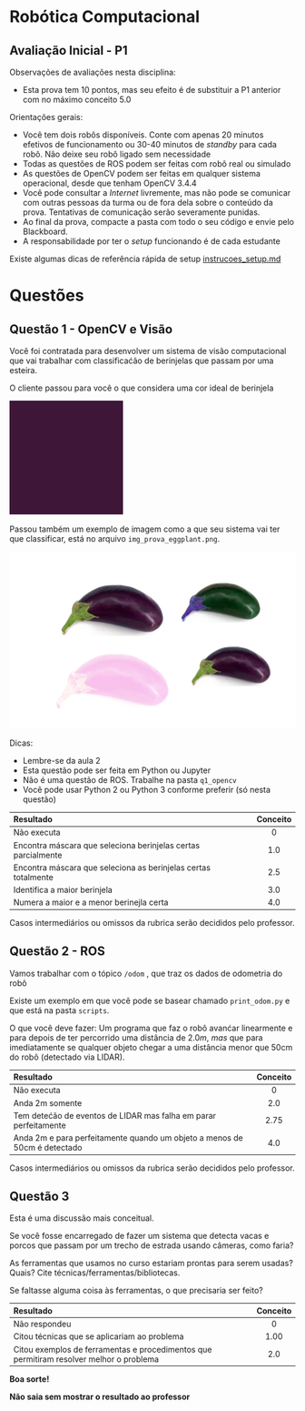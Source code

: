 # Robótica Computacional

## Avaliação Inicial - P1

Observações de avaliações nesta disciplina:

* Esta prova tem 10 pontos, mas seu efeito é de substituir a P1 anterior com no máximo conceito $5.0$

Orientações gerais:

* Você tem dois robôs disponíveis. Conte com apenas 20 minutos efetivos de funcionamento ou 30-40 minutos de *standby* para cada robô. Não deixe seu robô ligado sem necessidade
* Todas as questões de ROS podem ser feitas com robô real ou simulado
* As questões de OpenCV podem ser feitas em qualquer sistema operacional, desde que tenham OpenCV 3.4.4
* Você pode consultar a *Internet* livremente, mas não pode se comunicar com outras pessoas da turma ou de fora dela sobre o conteúdo da prova. Tentativas de comunicação serão severamente punidas.
* Ao final da prova, compacte a pasta com todo o seu código e envie pelo Blackboard.
* A responsabilidade por ter o *setup* funcionando é de cada estudante

Existe algumas dicas de referência rápida de setup [instrucoes_setup.md](instrucoes_setup.md)



# Questões


## Questão 1 - OpenCV e Visão

Você foi contratada para desenvolver um sistema de visão computacional que vai trabalhar com classificaćão de berinjelas que passam por uma esteira.

O cliente passou para você o que considera uma cor ideal de berinjela

![](gabarito_cor_eggplant.png)

Passou também um exemplo de imagem como a que seu sistema vai ter que classificar, está no arquivo `img_prova_eggplant.png`.

![](img_prova_eggplant.png)

Dicas:

* Lembre-se da aula 2
* Esta questão pode ser feita em Python ou Jupyter
* Não é uma questão de ROS. Trabalhe na pasta `q1_opencv`
* Você pode usar Python 2 ou Python 3 conforme preferir (só nesta questão)


|Resultado| Conceito| 
|:---------------------------------------|:------:|
| Não executa | 0 |
| Encontra máscara que seleciona berinjelas certas parcialmente | 1.0 |
| Encontra máscara que seleciona as berinjelas certas totalmente | 2.5|
| Identifica a maior berinjela | 3.0 |
| Numera a maior e a menor berinejla certa | 4.0 | 

Casos intermediários ou omissos da rubrica serão decididos pelo professor.


## Questão 2 - ROS

Vamos trabalhar com o tópico `/odom` , que traz os dados de odometria do robô

Existe um exemplo em que você pode se basear chamado `print_odom.py` e que está na pasta `scripts`. 

O que você deve fazer: Um programa que faz o robô avanćar linearmente e para depois de ter percorrido uma distância de $2.0m$, *mas* que para imediatamente se qualquer objeto chegar a uma distância menor que 50cm do robô (detectado via LIDAR).


|Resultado| Conceito| 
|:---------------------------------------|:------:|
| Não executa | 0 |
| Anda 2m somente | 2.0 |
| Tem detećão de eventos de LIDAR mas falha em parar perfeitamente | 2.75 | 
| Anda 2m e para perfeitamente quando um objeto a menos de 50cm é detectado| 4.0 |

Casos intermediários ou omissos da rubrica serão decididos pelo professor.



## Questão 3

Esta é uma discussão mais conceitual.

Se você fosse encarregado de fazer um sistema que detecta vacas e porcos que passam por um trecho de estrada usando câmeras, como faria?

As ferramentas que usamos no curso estariam prontas para serem usadas? Quais? Cite técnicas/ferramentas/bibliotecas.

Se faltasse alguma coisa às ferramentas, o que precisaria ser feito? 


|Resultado| Conceito| 
|:---------------------------------------|:------:|
| Não respondeu | 0 |
| Citou técnicas que se aplicariam ao problema | 1.00 |
| Citou exemplos de ferramentas e procedimentos que permitiram resolver melhor o problema | 2.0 | 


**Boa sorte!**

**Não saia sem mostrar o resultado ao professor**
